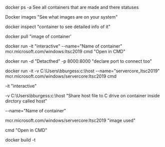 docker ps -a See all containers that are made and there statuses

Docker images "See what images are on your system"

docker inspect "container to see detailed info of it"

docker pull "image of container'

docker run -it "interactive" --name="Name of container" mcr.microsoft.com/windows:ltsc2019 cmd "Open in CMD"

docker run -d "Detacthed" -p 8000:8000 "declare port to connect too"

docker run -it -v C:\Users\bburgess\:c:\host --name="servercore_ltsc2019" mcr.microsoft.com/windows/servercore:ltsc2019 cmd

-it "interactive"

-v C:\Users\bburgess\:c:\host "Share host file to C drive on container inside dirctory called host"

--name="Name of container"

mcr.microsoft.com/windows/servercore:ltsc2019 "image used"

cmd "Open in CMD"

docker build -t 
